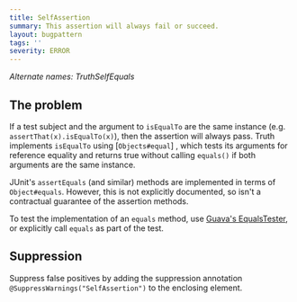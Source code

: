 ```yaml
---
title: SelfAssertion
summary: This assertion will always fail or succeed.
layout: bugpattern
tags: ''
severity: ERROR
---
```


<!--
*** AUTO-GENERATED, DO NOT MODIFY ***
To make changes, edit the @BugPattern annotation or the explanation in docs/bugpattern.
-->

_Alternate names: TruthSelfEquals_

## The problem
If a test subject and the argument to `isEqualTo` are the same instance (e.g.
`assertThat(x).isEqualTo(x)`), then the assertion will always pass. Truth
implements `isEqualTo` using [`Objects#equal`] , which tests its arguments for
reference equality and returns true without calling `equals()` if both arguments
are the same instance.

JUnit's `assertEquals` (and similar) methods are implemented in terms of
`Object#equals`. However, this is not explicitly documented, so isn't a
contractual guarantee of the assertion methods.

[`Objects#equals`]: https://guava.dev/releases/21.0/api/docs/com/google/common/base/Objects.html#equal-java.lang.Object-java.lang.Object-

To test the implementation of an `equals` method, use
[Guava's EqualsTester][javadoc], or explicitly call `equals` as part of the
test.

[javadoc]: http://static.javadoc.io/com.google.guava/guava-testlib/21.0/com/google/common/testing/EqualsTester.html

## Suppression
Suppress false positives by adding the suppression annotation `@SuppressWarnings("SelfAssertion")` to the enclosing element.
